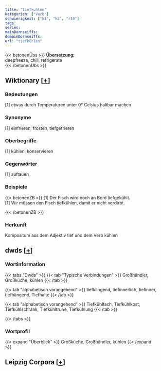 ```yaml
---
title: "tiefkühlen"
kategorien: ["Verb"]
schwierigkeit: ["k1", "h2", "r19"]
tags:
series:
mainDornseiffs:
domainDornseiffs:
url: "tiefkühlen"
---
```


{{< betonenÜbs >}}
**Übersetzung:**  
deepfreeze, chill, refrigerate  
{{< /betonenÜbs >}}

## Wiktionary [[+](https://de.wiktionary.org/wiki/tiefkühlen)]

### Bedeutungen
[1] etwas durch Temperaturen unter 0° Celsius haltbar machen  

### Synonyme
[1] einfrieren, frosten, tiefgefrieren  

### Oberbegriffe
[1] kühlen, konservieren  

### Gegenwörter
[1] auftauen  

### Beispiele
{{< betonenZB >}}
[1] Der Fisch wird noch an Bord tiefgekühlt.  
[1] Wir müssen den Fisch tiefkühlen, damit er nicht verdirbt.  

{{< /betonenZB >}}
### Herkunft
Kompositum aus dem Adjektiv tief und dem Verb kühlen  



## dwds [[+](https://www.dwds.de/wb/tiefkühlen)]

### Wortinformation
{{< tabs "Dwds" >}}
{{< tab "Typische Verbindungen" >}}
Großhändler, Großküche, kühlen
{{< /tab >}}

{{< tab "alphabetisch vorangehend" >}}
tiefklingend, tiefinnerlich, tiefinner, tiefhängend, Tiefhalte
{{< /tab >}}

{{< tab "alphabetisch vorangehend" >}}
Tiefkühlfach, Tiefkühlkost, Tiefkühlschrank, Tiefkühltruhe, Tiefkühlung
{{< /tab >}}

{{< /tabs >}}

### Wortprofil
{{< expand "Überblick" >}} Großküche, Großhändler, kühlen {{< /expand >}}

## Leipzig Corpora [[+](https://corpora.uni-leipzig.de/en/res?word=tiefkühlen&corpusId=deu_newscrawl-public_2018)]

